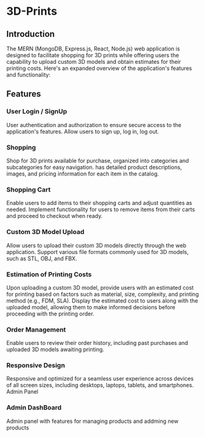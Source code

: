 # 3D-Prints

## Introduction

The MERN (MongoDB, Express.js, React, Node.js) web application is designed to facilitate shopping for 3D prints while offering users the capability to upload custom 3D models and obtain estimates for their printing costs. Here's an expanded overview of the application's features and functionality:

## Features

### User Login / SignUp
User authentication and authorization to ensure secure access to the application's features.
Allow users to sign up, log in, log out.

### Shopping
Shop for 3D prints available for purchase, organized into categories and subcategories for easy navigation.
has detailed product descriptions, images, and pricing information for each item in the catalog.

### Shopping Cart
Enable users to add items to their shopping carts and adjust quantities as needed.
Implement functionality for users to remove items from their carts and proceed to checkout when ready.

### Custom 3D Model Upload
Allow users to upload their custom 3D models directly through the web application.
Support various file formats commonly used for 3D models, such as STL, OBJ, and FBX.

### Estimation of Printing Costs
Upon uploading a custom 3D model, provide users with an estimated cost for printing based on factors such as material, size, complexity, and printing method (e.g., FDM, SLA).
Display the estimated cost to users along with the uploaded model, allowing them to make informed decisions before proceeding with the printing order.

### Order Management
Enable users to review their order history, including past purchases and uploaded 3D models awaiting printing.

### Responsive Design
Responsive and optimized for a seamless user experience across devices of all screen sizes, including desktops, laptops, tablets, and smartphones.
Admin Panel

### Admin DashBoard
Admin panel with features for managing products and addming new products
